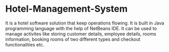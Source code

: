 # Hotel-Management-System
It is a hotel software solution that keep operations flowing. It is built in Java programming language with the help of NetBeans IDE. It can be used to manage activites like storing customer details, employee details, rooms information, booking rooms of two different types and checkout functionalities etc.
